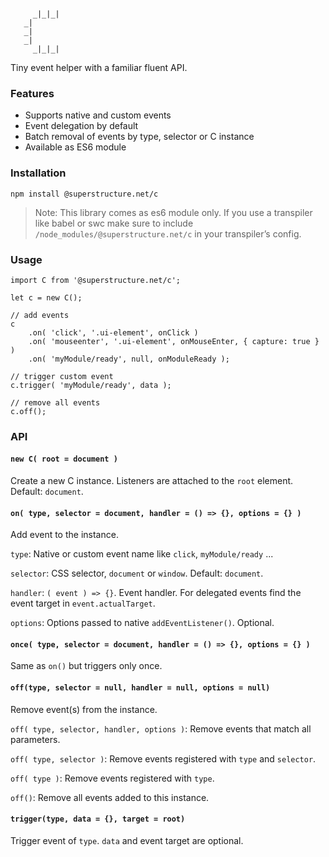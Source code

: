 ```

     _|_|_|
   _|
   _|
   _|
     _|_|_|

```

Tiny event helper with a familiar fluent API.

### Features

-   Supports native and custom events
-   Event delegation by default
-   Batch removal of events by type, selector or C instance
-   Available as ES6 module

### Installation

`npm install @superstructure.net/c`

> Note: This library comes as es6 module only.
> If you use a transpiler like babel or swc make sure to include `/node_modules/@superstructure.net/c` in your transpiler’s config.

### Usage

```
import C from '@superstructure.net/c';

let c = new C();

// add events
c
    .on( 'click', '.ui-element', onClick )
    .on( 'mouseenter', '.ui-element', onMouseEnter, { capture: true } )
    .on( 'myModule/ready', null, onModuleReady );

// trigger custom event
c.trigger( 'myModule/ready', data );

// remove all events
c.off();

```

### API

#### `new C( root = document )`

Create a new C instance.
Listeners are attached to the `root` element. Default: `document`.

#### `on( type, selector = document, handler = () => {}, options = {} )`

Add event to the instance.

`type`: Native or custom event name like `click`, `myModule/ready` ...

`selector`: CSS selector, `document` or `window`. Default: `document`.

`handler`: `( event ) => {}`. Event handler. For delegated events find the event target in `event.actualTarget`.

`options`: Options passed to native `addEventListener()`. Optional.

#### `once( type, selector = document, handler = () => {}, options = {} )`

Same as `on()` but triggers only once.

#### `off(type, selector = null, handler = null, options = null)`

Remove event(s) from the instance.

`off( type, selector, handler, options )`: Remove events that match all parameters.

`off( type, selector )`: Remove events registered with `type` and `selector`.

`off( type )`: Remove events registered with `type`.

`off()`: Remove all events added to this instance.

#### `trigger(type, data = {}, target = root)`

Trigger event of `type`. `data` and event target are optional.

